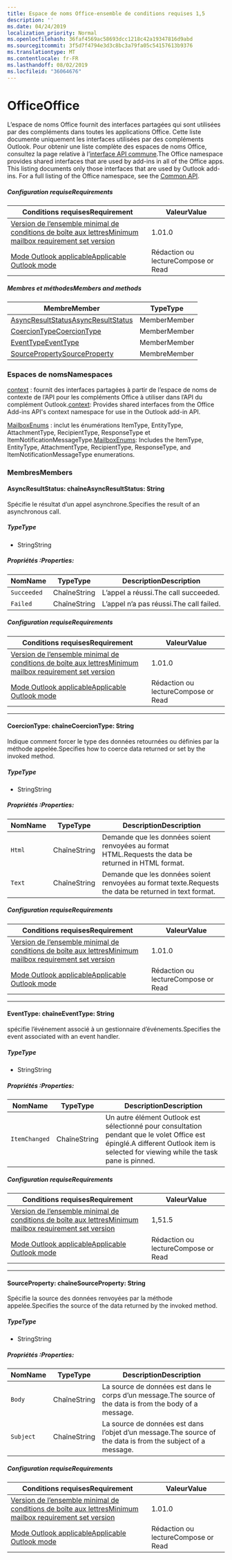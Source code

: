 ```yaml
---
title: Espace de noms Office-ensemble de conditions requises 1,5
description: ''
ms.date: 04/24/2019
localization_priority: Normal
ms.openlocfilehash: 36faf4569ac58693dcc1218c42a19347816d9abd
ms.sourcegitcommit: 3f5d7f4794e3d3c8bc3a79fa05c54157613b9376
ms.translationtype: MT
ms.contentlocale: fr-FR
ms.lasthandoff: 08/02/2019
ms.locfileid: "36064676"
---
```

# <a name="office"></a><span data-ttu-id="181be-102">Office</span><span class="sxs-lookup"><span data-stu-id="181be-102">Office</span></span>

<span data-ttu-id="181be-p101">L’espace de noms Office fournit des interfaces partagées qui sont utilisées par des compléments dans toutes les applications Office. Cette liste documente uniquement les interfaces utilisées par des compléments Outlook. Pour obtenir une liste complète des espaces de noms Office, consultez la page relative à l’[interface API commune](/javascript/api/office).</span><span class="sxs-lookup"><span data-stu-id="181be-p101">The Office namespace provides shared interfaces that are used by add-ins in all of the Office apps. This listing documents only those interfaces that are used by Outlook add-ins. For a full listing of the Office namespace, see the [Common API](/javascript/api/office).</span></span>

##### <a name="requirements"></a><span data-ttu-id="181be-105">Configuration requise</span><span class="sxs-lookup"><span data-stu-id="181be-105">Requirements</span></span>

|<span data-ttu-id="181be-106">Conditions requises</span><span class="sxs-lookup"><span data-stu-id="181be-106">Requirement</span></span>| <span data-ttu-id="181be-107">Valeur</span><span class="sxs-lookup"><span data-stu-id="181be-107">Value</span></span>|
|---|---|
|[<span data-ttu-id="181be-108">Version de l’ensemble minimal de conditions de boîte aux lettres</span><span class="sxs-lookup"><span data-stu-id="181be-108">Minimum mailbox requirement set version</span></span>](/office/dev/add-ins/reference/requirement-sets/outlook-api-requirement-sets)| <span data-ttu-id="181be-109">1.0</span><span class="sxs-lookup"><span data-stu-id="181be-109">1.0</span></span>|
|[<span data-ttu-id="181be-110">Mode Outlook applicable</span><span class="sxs-lookup"><span data-stu-id="181be-110">Applicable Outlook mode</span></span>](/outlook/add-ins/#extension-points)| <span data-ttu-id="181be-111">Rédaction ou lecture</span><span class="sxs-lookup"><span data-stu-id="181be-111">Compose or Read</span></span>|

##### <a name="members-and-methods"></a><span data-ttu-id="181be-112">Membres et méthodes</span><span class="sxs-lookup"><span data-stu-id="181be-112">Members and methods</span></span>

| <span data-ttu-id="181be-113">Membre</span><span class="sxs-lookup"><span data-stu-id="181be-113">Member</span></span> | <span data-ttu-id="181be-114">Type</span><span class="sxs-lookup"><span data-stu-id="181be-114">Type</span></span> |
|--------|------|
| [<span data-ttu-id="181be-115">AsyncResultStatus</span><span class="sxs-lookup"><span data-stu-id="181be-115">AsyncResultStatus</span></span>](#asyncresultstatus-string) | <span data-ttu-id="181be-116">Member</span><span class="sxs-lookup"><span data-stu-id="181be-116">Member</span></span> |
| [<span data-ttu-id="181be-117">CoercionType</span><span class="sxs-lookup"><span data-stu-id="181be-117">CoercionType</span></span>](#coerciontype-string) | <span data-ttu-id="181be-118">Member</span><span class="sxs-lookup"><span data-stu-id="181be-118">Member</span></span> |
| [<span data-ttu-id="181be-119">EventType</span><span class="sxs-lookup"><span data-stu-id="181be-119">EventType</span></span>](#eventtype-string) | <span data-ttu-id="181be-120">Member</span><span class="sxs-lookup"><span data-stu-id="181be-120">Member</span></span> |
| [<span data-ttu-id="181be-121">SourceProperty</span><span class="sxs-lookup"><span data-stu-id="181be-121">SourceProperty</span></span>](#sourceproperty-string) | <span data-ttu-id="181be-122">Membre</span><span class="sxs-lookup"><span data-stu-id="181be-122">Member</span></span> |

### <a name="namespaces"></a><span data-ttu-id="181be-123">Espaces de noms</span><span class="sxs-lookup"><span data-stu-id="181be-123">Namespaces</span></span>

<span data-ttu-id="181be-124">[context](office.context.md) : fournit des interfaces partagées à partir de l’espace de noms de contexte de l’API pour les compléments Office à utiliser dans l’API du complément Outlook.</span><span class="sxs-lookup"><span data-stu-id="181be-124">[context](office.context.md): Provides shared interfaces from the Office Add-ins API's context namespace for use in the Outlook add-in API.</span></span>

<span data-ttu-id="181be-125">[MailboxEnums](/javascript/api/outlook/office.mailboxenums.attachmenttype?view=outlook-js-1.5) : inclut les énumérations ItemType, EntityType, AttachmentType, RecipientType, ResponseType et ItemNotificationMessageType.</span><span class="sxs-lookup"><span data-stu-id="181be-125">[MailboxEnums](/javascript/api/outlook/office.mailboxenums.attachmenttype?view=outlook-js-1.5): Includes the ItemType, EntityType, AttachmentType, RecipientType, ResponseType, and ItemNotificationMessageType enumerations.</span></span>

### <a name="members"></a><span data-ttu-id="181be-126">Membres</span><span class="sxs-lookup"><span data-stu-id="181be-126">Members</span></span>

#### <a name="asyncresultstatus-string"></a><span data-ttu-id="181be-127">AsyncResultStatus: chaîne</span><span class="sxs-lookup"><span data-stu-id="181be-127">AsyncResultStatus: String</span></span>

<span data-ttu-id="181be-128">Spécifie le résultat d’un appel asynchrone.</span><span class="sxs-lookup"><span data-stu-id="181be-128">Specifies the result of an asynchronous call.</span></span>

##### <a name="type"></a><span data-ttu-id="181be-129">Type</span><span class="sxs-lookup"><span data-stu-id="181be-129">Type</span></span>

*   <span data-ttu-id="181be-130">String</span><span class="sxs-lookup"><span data-stu-id="181be-130">String</span></span>

##### <a name="properties"></a><span data-ttu-id="181be-131">Propriétés :</span><span class="sxs-lookup"><span data-stu-id="181be-131">Properties:</span></span>

|<span data-ttu-id="181be-132">Nom</span><span class="sxs-lookup"><span data-stu-id="181be-132">Name</span></span>| <span data-ttu-id="181be-133">Type</span><span class="sxs-lookup"><span data-stu-id="181be-133">Type</span></span>| <span data-ttu-id="181be-134">Description</span><span class="sxs-lookup"><span data-stu-id="181be-134">Description</span></span>|
|---|---|---|
|`Succeeded`| <span data-ttu-id="181be-135">Chaîne</span><span class="sxs-lookup"><span data-stu-id="181be-135">String</span></span>|<span data-ttu-id="181be-136">L’appel a réussi.</span><span class="sxs-lookup"><span data-stu-id="181be-136">The call succeeded.</span></span>|
|`Failed`| <span data-ttu-id="181be-137">Chaîne</span><span class="sxs-lookup"><span data-stu-id="181be-137">String</span></span>|<span data-ttu-id="181be-138">L’appel n’a pas réussi.</span><span class="sxs-lookup"><span data-stu-id="181be-138">The call failed.</span></span>|

##### <a name="requirements"></a><span data-ttu-id="181be-139">Configuration requise</span><span class="sxs-lookup"><span data-stu-id="181be-139">Requirements</span></span>

|<span data-ttu-id="181be-140">Conditions requises</span><span class="sxs-lookup"><span data-stu-id="181be-140">Requirement</span></span>| <span data-ttu-id="181be-141">Valeur</span><span class="sxs-lookup"><span data-stu-id="181be-141">Value</span></span>|
|---|---|
|[<span data-ttu-id="181be-142">Version de l’ensemble minimal de conditions de boîte aux lettres</span><span class="sxs-lookup"><span data-stu-id="181be-142">Minimum mailbox requirement set version</span></span>](/office/dev/add-ins/reference/requirement-sets/outlook-api-requirement-sets)| <span data-ttu-id="181be-143">1.0</span><span class="sxs-lookup"><span data-stu-id="181be-143">1.0</span></span>|
|[<span data-ttu-id="181be-144">Mode Outlook applicable</span><span class="sxs-lookup"><span data-stu-id="181be-144">Applicable Outlook mode</span></span>](/outlook/add-ins/#extension-points)| <span data-ttu-id="181be-145">Rédaction ou lecture</span><span class="sxs-lookup"><span data-stu-id="181be-145">Compose or Read</span></span>|

---

#### <a name="coerciontype-string"></a><span data-ttu-id="181be-146">CoercionType: chaîne</span><span class="sxs-lookup"><span data-stu-id="181be-146">CoercionType: String</span></span>

<span data-ttu-id="181be-147">Indique comment forcer le type des données retournées ou définies par la méthode appelée.</span><span class="sxs-lookup"><span data-stu-id="181be-147">Specifies how to coerce data returned or set by the invoked method.</span></span>

##### <a name="type"></a><span data-ttu-id="181be-148">Type</span><span class="sxs-lookup"><span data-stu-id="181be-148">Type</span></span>

*   <span data-ttu-id="181be-149">String</span><span class="sxs-lookup"><span data-stu-id="181be-149">String</span></span>

##### <a name="properties"></a><span data-ttu-id="181be-150">Propriétés :</span><span class="sxs-lookup"><span data-stu-id="181be-150">Properties:</span></span>

|<span data-ttu-id="181be-151">Nom</span><span class="sxs-lookup"><span data-stu-id="181be-151">Name</span></span>| <span data-ttu-id="181be-152">Type</span><span class="sxs-lookup"><span data-stu-id="181be-152">Type</span></span>| <span data-ttu-id="181be-153">Description</span><span class="sxs-lookup"><span data-stu-id="181be-153">Description</span></span>|
|---|---|---|
|`Html`| <span data-ttu-id="181be-154">Chaîne</span><span class="sxs-lookup"><span data-stu-id="181be-154">String</span></span>|<span data-ttu-id="181be-155">Demande que les données soient renvoyées au format HTML.</span><span class="sxs-lookup"><span data-stu-id="181be-155">Requests the data be returned in HTML format.</span></span>|
|`Text`| <span data-ttu-id="181be-156">Chaîne</span><span class="sxs-lookup"><span data-stu-id="181be-156">String</span></span>|<span data-ttu-id="181be-157">Demande que les données soient renvoyées au format texte.</span><span class="sxs-lookup"><span data-stu-id="181be-157">Requests the data be returned in text format.</span></span>|

##### <a name="requirements"></a><span data-ttu-id="181be-158">Configuration requise</span><span class="sxs-lookup"><span data-stu-id="181be-158">Requirements</span></span>

|<span data-ttu-id="181be-159">Conditions requises</span><span class="sxs-lookup"><span data-stu-id="181be-159">Requirement</span></span>| <span data-ttu-id="181be-160">Valeur</span><span class="sxs-lookup"><span data-stu-id="181be-160">Value</span></span>|
|---|---|
|[<span data-ttu-id="181be-161">Version de l’ensemble minimal de conditions de boîte aux lettres</span><span class="sxs-lookup"><span data-stu-id="181be-161">Minimum mailbox requirement set version</span></span>](/office/dev/add-ins/reference/requirement-sets/outlook-api-requirement-sets)| <span data-ttu-id="181be-162">1.0</span><span class="sxs-lookup"><span data-stu-id="181be-162">1.0</span></span>|
|[<span data-ttu-id="181be-163">Mode Outlook applicable</span><span class="sxs-lookup"><span data-stu-id="181be-163">Applicable Outlook mode</span></span>](/outlook/add-ins/#extension-points)| <span data-ttu-id="181be-164">Rédaction ou lecture</span><span class="sxs-lookup"><span data-stu-id="181be-164">Compose or Read</span></span>|

---

#### <a name="eventtype-string"></a><span data-ttu-id="181be-165">EventType: chaîne</span><span class="sxs-lookup"><span data-stu-id="181be-165">EventType: String</span></span>

<span data-ttu-id="181be-166">spécifie l’événement associé à un gestionnaire d’événements.</span><span class="sxs-lookup"><span data-stu-id="181be-166">Specifies the event associated with an event handler.</span></span>

##### <a name="type"></a><span data-ttu-id="181be-167">Type</span><span class="sxs-lookup"><span data-stu-id="181be-167">Type</span></span>

*   <span data-ttu-id="181be-168">String</span><span class="sxs-lookup"><span data-stu-id="181be-168">String</span></span>

##### <a name="properties"></a><span data-ttu-id="181be-169">Propriétés :</span><span class="sxs-lookup"><span data-stu-id="181be-169">Properties:</span></span>

| <span data-ttu-id="181be-170">Nom</span><span class="sxs-lookup"><span data-stu-id="181be-170">Name</span></span> | <span data-ttu-id="181be-171">Type</span><span class="sxs-lookup"><span data-stu-id="181be-171">Type</span></span> | <span data-ttu-id="181be-172">Description</span><span class="sxs-lookup"><span data-stu-id="181be-172">Description</span></span> |
|---|---|---|
|`ItemChanged`| <span data-ttu-id="181be-173">Chaîne</span><span class="sxs-lookup"><span data-stu-id="181be-173">String</span></span> | <span data-ttu-id="181be-174">Un autre élément Outlook est sélectionné pour consultation pendant que le volet Office est épinglé.</span><span class="sxs-lookup"><span data-stu-id="181be-174">A different Outlook item is selected for viewing while the task pane is pinned.</span></span> |

##### <a name="requirements"></a><span data-ttu-id="181be-175">Configuration requise</span><span class="sxs-lookup"><span data-stu-id="181be-175">Requirements</span></span>

|<span data-ttu-id="181be-176">Conditions requises</span><span class="sxs-lookup"><span data-stu-id="181be-176">Requirement</span></span>| <span data-ttu-id="181be-177">Valeur</span><span class="sxs-lookup"><span data-stu-id="181be-177">Value</span></span>|
|---|---|
|[<span data-ttu-id="181be-178">Version de l’ensemble minimal de conditions de boîte aux lettres</span><span class="sxs-lookup"><span data-stu-id="181be-178">Minimum mailbox requirement set version</span></span>](/office/dev/add-ins/reference/requirement-sets/outlook-api-requirement-sets)| <span data-ttu-id="181be-179">1,5</span><span class="sxs-lookup"><span data-stu-id="181be-179">1.5</span></span> |
|[<span data-ttu-id="181be-180">Mode Outlook applicable</span><span class="sxs-lookup"><span data-stu-id="181be-180">Applicable Outlook mode</span></span>](/outlook/add-ins/#extension-points)| <span data-ttu-id="181be-181">Rédaction ou lecture</span><span class="sxs-lookup"><span data-stu-id="181be-181">Compose or Read</span></span> |

---

#### <a name="sourceproperty-string"></a><span data-ttu-id="181be-182">SourceProperty: chaîne</span><span class="sxs-lookup"><span data-stu-id="181be-182">SourceProperty: String</span></span>

<span data-ttu-id="181be-183">Spécifie la source des données renvoyées par la méthode appelée.</span><span class="sxs-lookup"><span data-stu-id="181be-183">Specifies the source of the data returned by the invoked method.</span></span>

##### <a name="type"></a><span data-ttu-id="181be-184">Type</span><span class="sxs-lookup"><span data-stu-id="181be-184">Type</span></span>

*   <span data-ttu-id="181be-185">String</span><span class="sxs-lookup"><span data-stu-id="181be-185">String</span></span>

##### <a name="properties"></a><span data-ttu-id="181be-186">Propriétés :</span><span class="sxs-lookup"><span data-stu-id="181be-186">Properties:</span></span>

|<span data-ttu-id="181be-187">Nom</span><span class="sxs-lookup"><span data-stu-id="181be-187">Name</span></span>| <span data-ttu-id="181be-188">Type</span><span class="sxs-lookup"><span data-stu-id="181be-188">Type</span></span>| <span data-ttu-id="181be-189">Description</span><span class="sxs-lookup"><span data-stu-id="181be-189">Description</span></span>|
|---|---|---|
|`Body`| <span data-ttu-id="181be-190">Chaîne</span><span class="sxs-lookup"><span data-stu-id="181be-190">String</span></span>|<span data-ttu-id="181be-191">La source de données est dans le corps d’un message.</span><span class="sxs-lookup"><span data-stu-id="181be-191">The source of the data is from the body of a message.</span></span>|
|`Subject`| <span data-ttu-id="181be-192">Chaîne</span><span class="sxs-lookup"><span data-stu-id="181be-192">String</span></span>|<span data-ttu-id="181be-193">La source de données est dans l’objet d’un message.</span><span class="sxs-lookup"><span data-stu-id="181be-193">The source of the data is from the subject of a message.</span></span>|

##### <a name="requirements"></a><span data-ttu-id="181be-194">Configuration requise</span><span class="sxs-lookup"><span data-stu-id="181be-194">Requirements</span></span>

|<span data-ttu-id="181be-195">Conditions requises</span><span class="sxs-lookup"><span data-stu-id="181be-195">Requirement</span></span>| <span data-ttu-id="181be-196">Valeur</span><span class="sxs-lookup"><span data-stu-id="181be-196">Value</span></span>|
|---|---|
|[<span data-ttu-id="181be-197">Version de l’ensemble minimal de conditions de boîte aux lettres</span><span class="sxs-lookup"><span data-stu-id="181be-197">Minimum mailbox requirement set version</span></span>](/office/dev/add-ins/reference/requirement-sets/outlook-api-requirement-sets)| <span data-ttu-id="181be-198">1.0</span><span class="sxs-lookup"><span data-stu-id="181be-198">1.0</span></span>|
|[<span data-ttu-id="181be-199">Mode Outlook applicable</span><span class="sxs-lookup"><span data-stu-id="181be-199">Applicable Outlook mode</span></span>](/outlook/add-ins/#extension-points)| <span data-ttu-id="181be-200">Rédaction ou lecture</span><span class="sxs-lookup"><span data-stu-id="181be-200">Compose or Read</span></span>|
